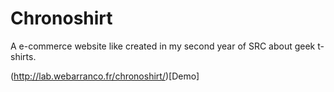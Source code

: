# Chronoshirt
A e-commerce website like created in my second year of SRC about geek t-shirts.

(http://lab.webarranco.fr/chronoshirt/)[Demo]
